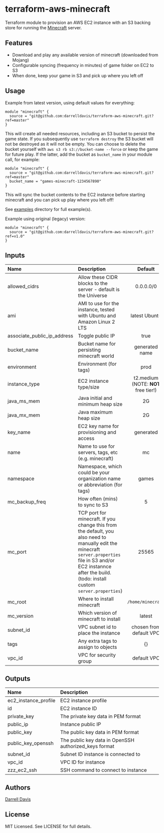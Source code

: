 # terraform-aws-minecraft

Terraform module to provision an AWS EC2 instance with an S3 backing store for running the [Minecraft](https://minecraft.net/en-us/) server.

## Features
* Download and play any available version of minecraft (downloaded from Mojang)
* Configurable syncing (frequency in minutes) of game folder on EC2 to S3
* When done, keep your game in S3 and pick up where you left off


## Usage
Example from latest version, using default values for everything:

```
module "minecraft" {
  source = "git@github.com:darrelldavis/terraform-aws-minecraft.git?ref=master"
}
```
This will create all needed resources, including an S3 bucket to persist the game state. If you subsequently use `terraform destroy` the S3 bucket will not be destroyed as it will not be empty. You can choose to delete the bucket yourself with `aws s3 rb s3://bucket-name --force` or keep the game for future play. If the latter, add the bucket as `bucket_name` in your module call, for example:

```
module "minecraft" {
  source = "git@github.com:darrelldavis/terraform-aws-minecraft.git?ref=master"
  bucket_name = "games-minecraft-1234567890"
}
```
This will sync the bucket contents to the EC2 instance before starting minecraft and you can pick up play where you left off!

See [examples](./examples) directory for full example(s).

Example using original (legacy) version:

```
module "minecraft" {
  source = "git@github.com:darrelldavis/terraform-aws-minecraft.git?ref=v1.0"
}
```

## Inputs

|Name|Description|Default|Required|
|:--|:--|:--:|:--:|
|allowed_cidrs|Allow these CIDR blocks to the server - default is the Universe|0.0.0.0/0||
|ami|AMI to use for the instance, tested with Ubuntu and Amazon Linux 2 LTS|latest Ubuntu||
|associate\_public\_ip\_address|Toggle public IP|true||
|bucket_name|Bucket name for persisting minecraft world|generated name||
|environment|Environment (for tags)|prod||
|instance_type|EC2 instance type/size|t2.medium (NOTE: **NOT** free tier!)||
|java\_ms\_mem|Java initial and minimum heap size|2G||
|java\_mx\_mem|Java maximum heap size|2G||
|key_name|EC2 key name for provisioning and access|generated||
|name|Name to use for servers, tags, etc (e.g. minecraft)|mc||
|namespace|Namespace, which could be your organization name or abbreviation (for tags)|games||
|mc\_backup\_freq|How often (mins) to sync to S3|5||
|mc_port|TCP port for minecraft. If you change this from the default, you also need to manually edit the minecraft `server.properties` file in S3 and/or EC2 instannce after the build. (todo: install custom `server.properties`)|25565||
|mc_root|Where to install minecraft|`/home/minecraft`||
|mc_version|Which version of minecraft to install|latest||
|subnet_id|VPC subnet id to place the instance|chosen from default VPC||
|tags|Any extra tags to assign to objects|{}||
|vpc_id|VPC for security group|default VPC||

## Outputs

|Name|Description|
|:--|:--|
|ec2\_instance\_profile|EC2 instance profile|
|id|EC2 instance ID|
|private_key|The private key data in PEM format|
|public_ip|Instance public IP|
|public\_key|The public key data in PEM format|
|public\_key\_openssh| The public key data in OpenSSH authorized_keys format|
|subnet\_id|Subnet ID instance is connected to|
|vpc_id|VPC ID for instance|
|zzz\_ec2\_ssh|SSH command to connect to instance|

## Authors

[Darrell Davis](https://github.com/darrelldavis)

## License
MIT Licensed. See LICENSE for full details.
